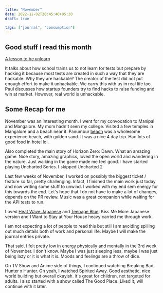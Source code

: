 ```yaml
---
title: "November"
date: 2022-12-02T20:45:40+05:30
draft: true

tags: ["journal", "consumption"]
---
```


## Good stuff I read this month

[A lesson to be unlearn](http://www.paulgraham.com/lesson.html)  


It talks about how school trains us to not learn for tests but 
prepare by hacking it because most tests are created in such a way that they are hackable.
Why they are hackable? The creator of the test did not put enough effort to make it unhackable.
We carry this with us in real life too. Paul discusses how startup founders try to find hacks to 
raise funding and win at market. However, real world is unhackable.

## Some Recap for me

November was an interesting month. I went for my convocation to Manipal and Mangalore.
My mom hadn't seen my college. Visited a few temples in Mangalore and a beach near it.
Panumbur [beach](https://twitter.com/dejavucoder/status/1593949735374635009?s=20&t=q_akLxQQFrZ8FL0HGLNJpQ) was a wholesome experience beach, with golden sand. It was a nice 4 day trip.
Had lots of good food in hotel lol.

Also completed the main story of Horizon Zero: Dawn. What an amazing game. Nice story, amazing graphics,
loved the open world and wandering in the nature. Just walking in the game made me feel good.
I have started playing Uncharted Series. I skipped Uncharted 2

Last few weeks of November, I worked on possibly the biggest ticket / feature so far, pretty challenging.
Infact, I finished the main work just today and now writing some stuff to unwind. I worked with my 
end sem energy for this towards the end. Let's hope that I do not have to make a lot of changes, depends on the PR review.
Music was a great companion while waiting for the API tests to run. 

Loved [Heat Wave Japanese](https://youtu.be/5jbjN0Ai9X4) and [Teenage Blue](https://youtu.be/JVDmY_riDsc). 
Kiss Me More Japanese version and I Want to Stay at Your House heavy carried me through work.

I am not expecting a lot of people to read this but still I am avoiding spilling out much details both of work 
and personal life. Maybe I will make the journal entries private.

That said, I felt pretty low in energy physically and mentally in the 3rd week of November. I don't know.
Maybe I was just sleeping less, maybe I was just being lazy or it is what it is. Moods and feelings 
are a throw of dice.

On TV Show and Anime side of things, I continued watching Breaking Bad, Hunter x Hunter.
Oh yeah, I watched Spirited Away. Good aesthetic, nice world building but overall okayish. It's great for children,
not targeted for adults. I also started with a show called The Good Place. Liked it, will continue with it later.




